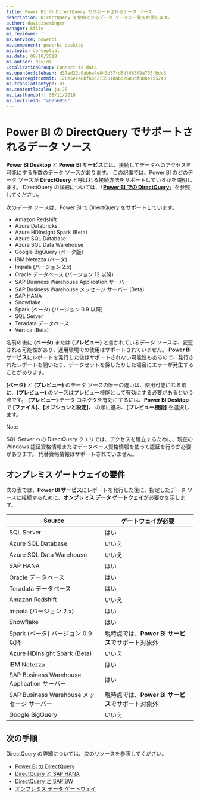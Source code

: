 ```yaml
---
title: Power BI の DirectQuery でサポートされるデータ ソース
description: DirectQuery を使用できるデータ ソースの一覧を取得します。
author: davidiseminger
manager: kfile
ms.reviewer: ''
ms.service: powerbi
ms.component: powerbi-desktop
ms.topic: conceptual
ms.date: 08/10/2018
ms.author: davidi
LocalizationGroup: Connect to data
ms.openlocfilehash: d37ed22c0abba4e843d37fd6df465f9a755fbdc6
ms.sourcegitcommit: 126e5eca8bfab6273581dabd7603df88be755240
ms.translationtype: HT
ms.contentlocale: ja-JP
ms.lasthandoff: 08/11/2018
ms.locfileid: "40256956"
---
```

# <a name="data-sources-supported-by-directquery-in-power-bi"></a>Power BI の DirectQuery でサポートされるデータ ソース
**Power BI Desktop** と **Power BI サービス**には、接続してデータへのアクセスを可能にする多数のデータ ソースがあります。 この記事では、Power BI のどのデータ ソースが **DirectQuery** と呼ばれる接続方法をサポートしているかを説明します。 DirectQuery の詳細については、「[**Power BI での DirectQuery**](desktop-directquery-about.md)」を参照してください。

次のデータ ソースは、Power BI で DirectQuery をサポートしています。

* Amazon Redshift
* Azure Databricks
* Azure HDInsight Spark (Beta)
* Azure SQL Database
* Azure SQL Data Warehouse
* Google BigQuery (ベータ版)
* IBM Netezza (ベータ)
* Impala (バージョン 2.x)
* Oracle データベース (バージョン 12 以降)
* SAP Business Warehouse Application サーバー
* SAP Business Warehouse メッセージ サーバー (Beta)
* SAP HANA
* Snowflake
* Spark (ベータ) (バージョン 0.9 以降)
* SQL Server
* Teradata データベース
* Vertica (Beta)

名前の後に **(ベータ)** または **(プレビュー)** と書かれているデータ ソースは、変更される可能性があり、運用環境での使用はサポートされていません。 **Power BI サービス**にレポートを発行した後はサポートされない可能性もあるので、発行されたレポートを開いたり、データセットを探したりした場合にエラーが発生することがあります。

**(ベータ)** と **(プレビュー)** のデータ ソースの唯一の違いは、使用可能になる前に、**(プレビュー)** のソースはプレビュー機能として有効にする必要があるという点です。 **(プレビュー)** データ コネクタを有効にするには、**Power BI Desktop** で **[ファイル]、[オプションと設定]、** の順に進み、**[プレビュー機能]** を選択します。

> [!NOTE]
> SQL Server への DirectQuery クエリでは、アクセスを確立するために、現在の Windows 認証資格情報またはデータベース資格情報を使って認証を行うが必要があります。 代替資格情報はサポートされていません。
>

## <a name="on-premises-gateway-requirements"></a>オンプレミス ゲートウェイの要件
次の表では、**Power BI サービス**にレポートを発行した後に、指定したデータ ソースに接続するために、**オンプレミス データ ゲートウェイ**が必要かを示します。

| Source | ゲートウェイが必要 |
| --- | --- |
| SQL Server |はい |
| Azure SQL Database |いいえ |
| Azure SQL Data Warehouse |いいえ |
| SAP HANA |はい |
| Oracle データベース |はい |
| Teradata データベース |はい |
| Amazon Redshift |いいえ |
| Impala (バージョン 2.x) |はい |
| Snowflake |はい |
| Spark (ベータ) バージョン 0.9 以降 |現時点では、**Power BI サービス**でサポート対象外 |
| Azure HDInsight Spark (Beta) |いいえ |
| IBM Netezza |はい |
| SAP Business Warehouse Application サーバー |はい |
| SAP Business Warehouse メッセージ サーバー |現時点では、**Power BI サービス**でサポート対象外 |
| Google BigQuery |いいえ |


## <a name="next-steps"></a>次の手順
DirectQuery の詳細については、次のリソースを参照してください。

* [Power BI の DirectQuery](desktop-directquery-about.md)
* [DirectQuery と SAP HANA](desktop-directquery-sap-hana.md)
* [DirectQuery と SAP BW](desktop-directquery-sap-bw.md)
* [オンプレミス データ ゲートウェイ](service-gateway-onprem.md)

